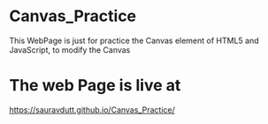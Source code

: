 # Canvas_Practice
This WebPage is just for practice the Canvas element of HTML5 and JavaScript, to modify the Canvas

# The web Page is live at 
https://sauravdutt.github.io/Canvas_Practice/
